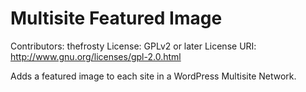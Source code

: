 # Multisite Featured Image
Contributors: thefrosty
License: GPLv2 or later
License URI: http://www.gnu.org/licenses/gpl-2.0.html

Adds a featured image to each site in a WordPress Multisite Network.
